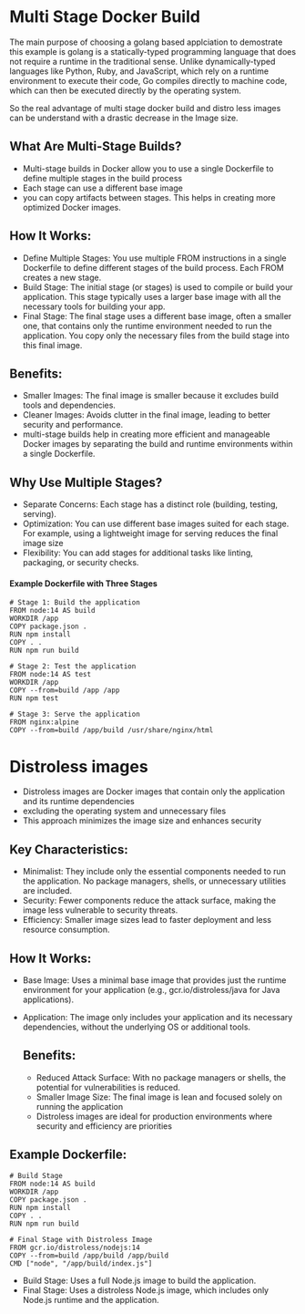 # Multi Stage Docker Build

The main purpose of choosing a golang based applciation to demostrate this example is golang is a statically-typed programming language that does not require a runtime in the traditional sense. Unlike dynamically-typed languages like Python, Ruby, and JavaScript, which rely on a runtime environment to execute their code, Go compiles directly to machine code, which can then be executed directly by the operating system.

So the real advantage of multi stage docker build and distro less images can be understand with a drastic decrease in the Image size.


## What Are Multi-Stage Builds?
- Multi-stage builds in Docker allow you to use a single Dockerfile to define multiple stages in the build process
-  Each stage can use a different base image
-   you can copy artifacts between stages. This helps in creating more optimized Docker images.

  ## How It Works:
  - Define Multiple Stages: You use multiple FROM instructions in a single Dockerfile to define different stages of the build process. Each FROM creates a new stage.
  - Build Stage: The initial stage (or stages) is used to compile or build your application. This stage typically uses a larger base image with all the necessary tools for building your app.
  - Final Stage: The final stage uses a different base image, often a smaller one, that contains only the runtime environment needed to run the application. You copy only the necessary files from the build stage into this final image.

## Benefits:
- Smaller Images: The final image is smaller because it excludes build tools and dependencies.
- Cleaner Images: Avoids clutter in the final image, leading to better security and performance.
-  multi-stage builds help in creating more efficient and manageable Docker images by separating the build and runtime environments within a single Dockerfile.

## Why Use Multiple Stages?
- Separate Concerns: Each stage has a distinct role (building, testing, serving).
- Optimization: You can use different base images suited for each stage. For example, using a lightweight image for serving reduces the final image size
- Flexibility: You can add stages for additional tasks like linting, packaging, or security checks.


#### Example Dockerfile with Three Stages
```
# Stage 1: Build the application
FROM node:14 AS build
WORKDIR /app
COPY package.json .
RUN npm install
COPY . .
RUN npm run build

# Stage 2: Test the application
FROM node:14 AS test
WORKDIR /app
COPY --from=build /app /app
RUN npm test

# Stage 3: Serve the application
FROM nginx:alpine
COPY --from=build /app/build /usr/share/nginx/html
 ```
  
# Distroless images
- Distroless images are Docker images that contain only the application and its runtime dependencies
- excluding the operating system and unnecessary files
- This approach minimizes the image size and enhances security

## Key Characteristics:
- Minimalist: They include only the essential components needed to run the application. No package managers, shells, or unnecessary utilities are included.
- Security: Fewer components reduce the attack surface, making the image less vulnerable to security threats.
- Efficiency: Smaller image sizes lead to faster deployment and less resource consumption.

## How It Works:
- Base Image: Uses a minimal base image that provides just the runtime environment for your application (e.g., gcr.io/distroless/java for Java applications).
- Application: The image only includes your application and its necessary dependencies, without the underlying OS or additional tools.

  ## Benefits:
  - Reduced Attack Surface: With no package managers or shells, the potential for vulnerabilities is reduced.
  - Smaller Image Size: The final image is lean and focused solely on running the application
  - Distroless images are ideal for production environments where security and efficiency are priorities

## Example Dockerfile:
```
# Build Stage
FROM node:14 AS build
WORKDIR /app
COPY package.json .
RUN npm install
COPY . .
RUN npm run build

# Final Stage with Distroless Image
FROM gcr.io/distroless/nodejs:14
COPY --from=build /app/build /app/build
CMD ["node", "/app/build/index.js"]

```

- Build Stage: Uses a full Node.js image to build the application.
- Final Stage: Uses a distroless Node.js image, which includes only Node.js runtime and the application.
